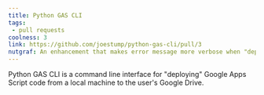 ```yaml
---
title: Python GAS CLI
tags: 
 - pull requests
coolness: 3
link: https://github.com/joestump/python-gas-cli/pull/3
nutgraf: An enhancement that makes error message more verbose when "deploying" Google Apps Script code.
---
```


Python GAS CLI is a command line interface for "deploying" Google Apps Script code from a local machine to the user's Google Drive.
